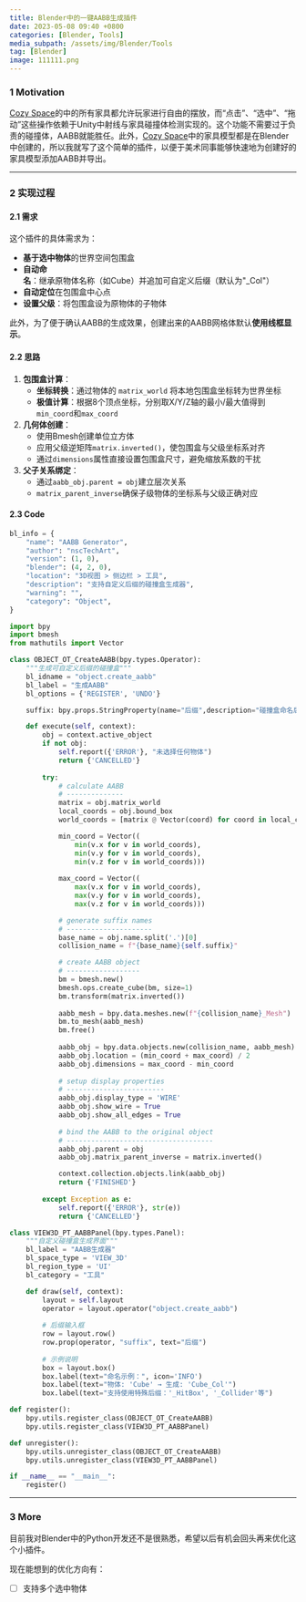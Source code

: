 ```yaml
---
title: Blender中的一键AABB生成插件
date: 2023-05-08 09:40 +0800
categories: [Blender, Tools]
media_subpath: /assets/img/Blender/Tools
tag: [Blender]
image: 111111.png
---
```


### 1 Motivation

[Cozy Space](https://store.steampowered.com/app/2524480/Cozy_Space/)的中的所有家具都允许玩家进行自由的摆放，而“点击”、“选中”、“拖动”这些操作依赖于Unity中射线与家具碰撞体检测实现的。这个功能不需要过于负责的碰撞体，AABB就能胜任。此外，[Cozy Space](https://store.steampowered.com/app/2524480/Cozy_Space/)中的家具模型都是在Blender中创建的，所以我就写了这个简单的插件，以便于美术同事能够快速地为创建好的家具模型添加AABB并导出。

---

### 2 实现过程

#### 2.1 需求

这个插件的具体需求为：

- **基于选中物体**的世界空间包围盒
- **自动命名**：继承原物体名称（如Cube）并追加可自定义后缀（默认为"_Col"）
- **自动定位**在包围盒中心点
- **设置父级**：将包围盒设为原物体的子物体

此外，为了便于确认AABB的生成效果，创建出来的AABB网格体默认**使用线框显示**。

#### 2.2 思路

1. **包围盒计算**：
   - **坐标转换**：通过物体的 `matrix_world` 将本地包围盒坐标转为世界坐标
   - **极值计算**：根据8个顶点坐标，分别取X/Y/Z轴的最小/最大值得到`min_coord`和`max_coord`
2. **几何体创建**：
   - 使用Bmesh创建单位立方体
   - 应用父级逆矩阵`matrix.inverted()`，使包围盒与父级坐标系对齐
   - 通过`dimensions`属性直接设置包围盒尺寸，避免缩放系数的干扰
3. **父子关系绑定**：
   - 通过`aabb_obj.parent = obj`建立层次关系
   - `matrix_parent_inverse`确保子级物体的坐标系与父级正确对应

#### 2.3 Code

```python
bl_info = {
    "name": "AABB Generator",
    "author": "nscTechArt",
    "version": (1, 0),
    "blender": (4, 2, 0),
    "location": "3D视图 > 侧边栏 > 工具",
    "description": "支持自定义后缀的碰撞盒生成器",
    "warning": "",
    "category": "Object",
}

import bpy
import bmesh
from mathutils import Vector

class OBJECT_OT_CreateAABB(bpy.types.Operator):
    """生成可自定义后缀的碰撞盒"""
    bl_idname = "object.create_aabb"
    bl_label = "生成AABB"
    bl_options = {'REGISTER', 'UNDO'}

    suffix: bpy.props.StringProperty(name="后缀",description="碰撞盒命名后缀",default="_Col",maxlen=32) # type: ignore

    def execute(self, context):
        obj = context.active_object
        if not obj:
            self.report({'ERROR'}, "未选择任何物体")
            return {'CANCELLED'}
        
        try:
            # calculate AABB
            # --------------
            matrix = obj.matrix_world
            local_coords = obj.bound_box
            world_coords = [matrix @ Vector(coord) for coord in local_coords]

            min_coord = Vector((
                min(v.x for v in world_coords), 
                min(v.y for v in world_coords),
                min(v.z for v in world_coords)))
                
            max_coord = Vector((
                max(v.x for v in world_coords), 
                max(v.y for v in world_coords),
                max(v.z for v in world_coords)))

            # generate suffix names
            # ---------------------
            base_name = obj.name.split('.')[0]
            collision_name = f"{base_name}{self.suffix}"

            # create AABB object 
            # ------------------
            bm = bmesh.new()
            bmesh.ops.create_cube(bm, size=1)
            bm.transform(matrix.inverted())
            
            aabb_mesh = bpy.data.meshes.new(f"{collision_name}_Mesh")
            bm.to_mesh(aabb_mesh)
            bm.free()
            
            aabb_obj = bpy.data.objects.new(collision_name, aabb_mesh)
            aabb_obj.location = (min_coord + max_coord) / 2
            aabb_obj.dimensions = max_coord - min_coord
            
            # setup display properties
            # ------------------------
            aabb_obj.display_type = 'WIRE'
            aabb_obj.show_wire = True
            aabb_obj.show_all_edges = True
            
            # bind the AABB to the original object
            # ------------------------------------
            aabb_obj.parent = obj
            aabb_obj.matrix_parent_inverse = matrix.inverted()

            context.collection.objects.link(aabb_obj)
            return {'FINISHED'}
            
        except Exception as e:
            self.report({'ERROR'}, str(e))
            return {'CANCELLED'}

class VIEW3D_PT_AABBPanel(bpy.types.Panel):
    """自定义碰撞盒生成界面"""
    bl_label = "AABB生成器"
    bl_space_type = 'VIEW_3D'
    bl_region_type = 'UI'
    bl_category = "工具"

    def draw(self, context):
        layout = self.layout
        operator = layout.operator("object.create_aabb")
        
        # 后缀输入框
        row = layout.row()
        row.prop(operator, "suffix", text="后缀")
        
        # 示例说明
        box = layout.box()
        box.label(text="命名示例：", icon='INFO')
        box.label(text="物体: 'Cube' → 生成: 'Cube_Col'")
        box.label(text="支持使用特殊后缀：'_HitBox', '_Collider'等")

def register():
    bpy.utils.register_class(OBJECT_OT_CreateAABB)
    bpy.utils.register_class(VIEW3D_PT_AABBPanel)

def unregister():
    bpy.utils.unregister_class(OBJECT_OT_CreateAABB)
    bpy.utils.unregister_class(VIEW3D_PT_AABBPanel)

if __name__ == "__main__":
    register()
```

---

### 3 More

目前我对Blender中的Python开发还不是很熟悉，希望以后有机会回头再来优化这个小插件。

现在能想到的优化方向有：

- [ ] 支持多个选中物体
